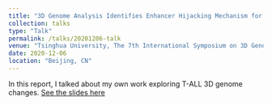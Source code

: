 ```yaml
---
title: "3D Genome Analysis Identifies Enhancer Hijacking Mechanism for High-Risk Factors in Human T-ALL"
collection: talks
type: "Talk"
permalink: /talks/20201206-talk
venue: "Tsinghua University, The 7th International Symposium on 3D Genomics"
date: 2020-12-06
location: "Beijing, CN"
---
```

In this report, I talked about my own work exploring T-ALL 3D genome changes. 
[See the slides here](https://ChenFengling.github.io/files/fengling_20201206_3D%20Genome.pdf)
